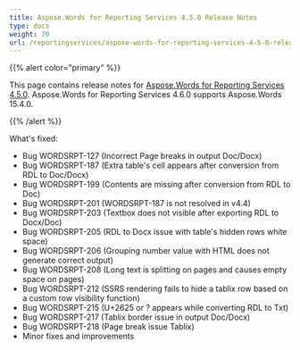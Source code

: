```yaml
---
title: Aspose.Words for Reporting Services 4.5.0 Release Notes
type: docs
weight: 70
url: /reportingservices/aspose-words-for-reporting-services-4-5-0-release-notes/
---
```


{{% alert color="primary" %}} 

This page contains release notes for [Aspose.Words for Reporting Services 4.5.0](http://www.aspose.com/downloads/words/reportingservices/new-releases/aspose.words-for-reporting-services-4.5.0-\(zip\)/). Aspose.Words for Reporting Services 4.6.0 supports Aspose.Words 15.4.0.

{{% /alert %}} 

What's fixed:

- Bug WORDSRPT-127 (Incorrect Page breaks in output Doc/Docx)
- Bug WORDSRPT-187 (Extra table's cell appears after conversion from RDL to Doc/Docx)
- Bug WORDSRPT-199 (Contents are missing after conversion from RDL to Doc)
- Bug WORDSRPT-201 (WORDSRPT-187 is not resolved in v4.4)
- Bug WORDSRPT-203 (Textbox does not visible after exporting RDL to Docx/Doc)
- Bug WORDSRPT-205 (RDL to Docx issue with table's hidden rows white space)
- Bug WORDSRPT-206 (Grouping number value with HTML does not generate correct output)
- Bug WORDSRPT-208 (Long text is splitting on pages and causes empty space on pages)
- Bug WORDSRPT-212 (SSRS rendering fails to hide a tablix row based on a custom row visibility function)
- Bug WORDSRPT-215 (U+2625 or ? appears while converting RDL to Txt)
- Bug WORDSRPT-217 (Tablix border issue in output Doc/Docx)
- Bug WORDSRPT-218 (Page break issue Tablix)
- Minor fixes and improvements
